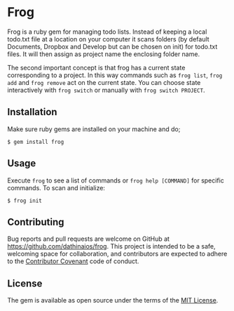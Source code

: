 # Frog

Frog is a ruby gem for managing todo lists. Instead of keeping a local todo.txt file at a location on your computer it scans folders (by default Documents, Dropbox and Develop but can be chosen on init) for todo.txt files. It will then assign as project name the enclosing folder name.

The second important concept is that frog has a current state corresponding to a project. In this way commands such as `frog list`, `frog add` and `frog remove` act on the current state. You can choose state interactively with `frog switch` or manually with `frog switch PROJECT`.

## Installation

Make sure ruby gems are installed on your machine and do;

    $ gem install frog

## Usage

Execute `frog` to see a list of commands or `frog help [COMMAND]` for specific commands. To scan and initialize:

    $ frog init


## Contributing

Bug reports and pull requests are welcome on GitHub at https://github.com/dathinaios/frog. This project is intended to be a safe, welcoming space for collaboration, and contributors are expected to adhere to the [Contributor Covenant](http://contributor-covenant.org) code of conduct.


## License

The gem is available as open source under the terms of the [MIT License](http://opensource.org/licenses/MIT).

